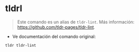 # tldrl

> Este comando es un alias de `tldr-lint`.
> Más información: <https://github.com/tldr-pages/tldr-lint>.

- Ve documentación del comando original:

`tldr tldr-lint`

